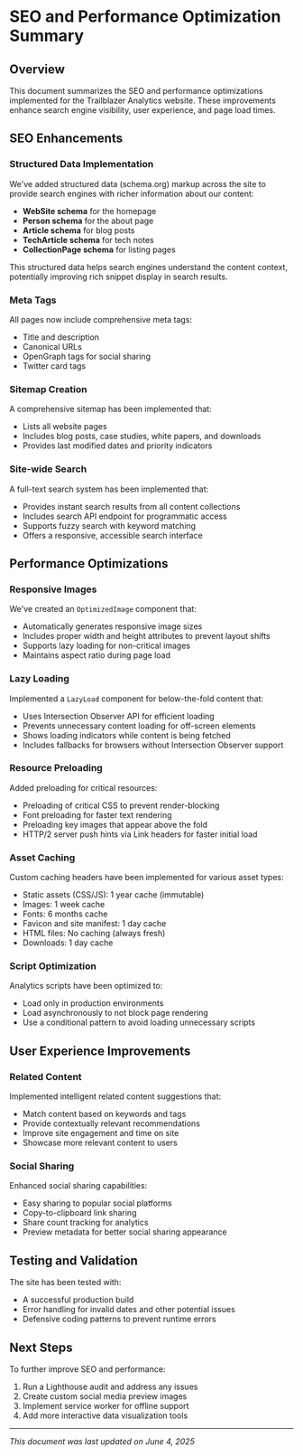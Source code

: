 # SEO and Performance Optimization Summary

## Overview

This document summarizes the SEO and performance optimizations implemented for the Trailblazer Analytics website. These improvements enhance search engine visibility, user experience, and page load times.

## SEO Enhancements

### Structured Data Implementation

We've added structured data (schema.org) markup across the site to provide search engines with richer information about our content:

- **WebSite schema** for the homepage
- **Person schema** for the about page
- **Article schema** for blog posts
- **TechArticle schema** for tech notes
- **CollectionPage schema** for listing pages

This structured data helps search engines understand the content context, potentially improving rich snippet display in search results.

### Meta Tags

All pages now include comprehensive meta tags:

- Title and description
- Canonical URLs
- OpenGraph tags for social sharing
- Twitter card tags

### Sitemap Creation

A comprehensive sitemap has been implemented that:

- Lists all website pages
- Includes blog posts, case studies, white papers, and downloads
- Provides last modified dates and priority indicators

### Site-wide Search

A full-text search system has been implemented that:

- Provides instant search results from all content collections
- Includes search API endpoint for programmatic access
- Supports fuzzy search with keyword matching
- Offers a responsive, accessible search interface

## Performance Optimizations

### Responsive Images

We've created an `OptimizedImage` component that:

- Automatically generates responsive image sizes
- Includes proper width and height attributes to prevent layout shifts
- Supports lazy loading for non-critical images
- Maintains aspect ratio during page load

### Lazy Loading

Implemented a `LazyLoad` component for below-the-fold content that:

- Uses Intersection Observer API for efficient loading
- Prevents unnecessary content loading for off-screen elements
- Shows loading indicators while content is being fetched
- Includes fallbacks for browsers without Intersection Observer support

### Resource Preloading

Added preloading for critical resources:

- Preloading of critical CSS to prevent render-blocking
- Font preloading for faster text rendering
- Preloading key images that appear above the fold
- HTTP/2 server push hints via Link headers for faster initial load

### Asset Caching

Custom caching headers have been implemented for various asset types:

- Static assets (CSS/JS): 1 year cache (immutable)
- Images: 1 week cache
- Fonts: 6 months cache
- Favicon and site manifest: 1 day cache
- HTML files: No caching (always fresh)
- Downloads: 1 day cache

### Script Optimization

Analytics scripts have been optimized to:

- Load only in production environments
- Load asynchronously to not block page rendering
- Use a conditional pattern to avoid loading unnecessary scripts

## User Experience Improvements

### Related Content

Implemented intelligent related content suggestions that:

- Match content based on keywords and tags
- Provide contextually relevant recommendations
- Improve site engagement and time on site
- Showcase more relevant content to users

### Social Sharing

Enhanced social sharing capabilities:

- Easy sharing to popular social platforms
- Copy-to-clipboard link sharing
- Share count tracking for analytics
- Preview metadata for better social sharing appearance

## Testing and Validation

The site has been tested with:

- A successful production build
- Error handling for invalid dates and other potential issues
- Defensive coding patterns to prevent runtime errors

## Next Steps

To further improve SEO and performance:

1. Run a Lighthouse audit and address any issues
2. Create custom social media preview images
3. Implement service worker for offline support
4. Add more interactive data visualization tools

---

*This document was last updated on June 4, 2025*
